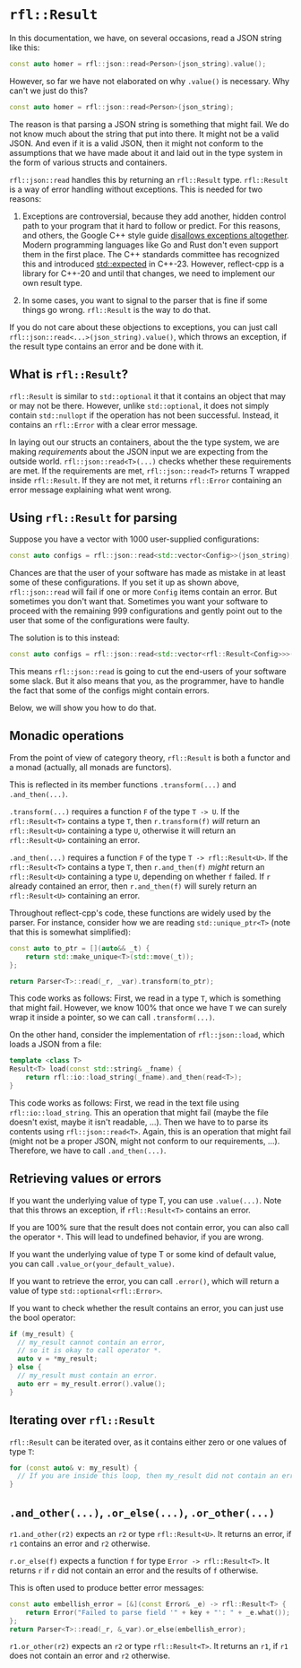 # `rfl::Result`

In this documentation, we have, on several occasions, read a JSON string like this:

```cpp
const auto homer = rfl::json::read<Person>(json_string).value();
```

However, so far we have not elaborated on why `.value()` is necessary. Why can't we just do this?

```cpp
const auto homer = rfl::json::read<Person>(json_string);
```

The reason is that parsing a JSON string is something that might fail. We do not know much about
the string that put into there. It might not be a valid JSON. And even if it is a valid JSON, then it 
might not conform to the assumptions that we have made about it and laid out in the type system
in the form of various structs and containers.

`rfl::json::read` handles this by returning an `rfl::Result` type. `rfl::Result` is a way of error
handling without exceptions. This is needed for two reasons:

1) Exceptions are controversial, because they add another, hidden control
path to your program that it hard to follow or predict. For this reasons, and others, the Google 
C++ style guide [disallows exceptions altogether](https://google.github.io/styleguide/cppguide.html#Exceptions).
Modern programming languages like Go and Rust don't even support them in the first place. The C++
standards committee has recognized this and introduced [std::expected](https://en.cppreference.com/w/cpp/utility/expected)
in C++-23. However, reflect-cpp is a library for C++-20 and until that changes, we need to implement our own result type.

2) In some cases, you want to signal to the parser that is fine if some things go wrong. `rfl::Result` is the way to do that.

If you do not care about these objections to exceptions, you can just call `rfl::json::read<...>(json_string).value()`,
which throws an exception, if the result type contains an error and be done with it.

## What is `rfl::Result`?

`rfl::Result` is similar to `std::optional` it that it contains an object that may or may not be there. However,
unlike `std::optional`, it does not simply contain `std::nullopt` if the operation has not been successful. Instead,
it contains an `rfl::Error` with a clear error message.

In laying out our structs an containers, about the the type system, we are making *requirements* about the
JSON input we are expecting from the outside world. `rfl::json::read<T>(...)` checks whether these requirements are met. 
If the requirements are met, `rfl::json::read<T>` returns T wrapped inside `rfl::Result`. If they are not met, it returns
`rfl::Error` containing an error message explaining what went wrong.

## Using `rfl::Result` for parsing

Suppose you have a vector with 1000 user-supplied configurations:

```cpp
const auto configs = rfl::json::read<std::vector<Config>>(json_string);
```

Chances are that the user of your software has made as mistake in at least some of these configurations. If you set it up as shown above, `rfl::json::read` will fail if one or more `Config` items contain an error. But sometimes you don't want that. Sometimes you want your software to proceed with the remaining 999 configurations and gently point out to the user that some of the configurations were faulty.

The solution is to this instead:

```cpp
const auto configs = rfl::json::read<std::vector<rfl::Result<Config>>>(json_string);
```

This means `rfl::json::read` is going to cut the end-users of your software some slack. But it also means that you, as the programmer, have to handle the fact that some of the configs might contain errors. 

Below, we will show you how to do that.

## Monadic operations

From the point of view of category theory, `rfl::Result` is both a functor and a monad (actually, all monads are functors).

This is reflected in its member functions `.transform(...)` and `.and_then(...)`.

`.transform(...)` requires a function `F` of the type `T -> U`. If the `rfl::Result<T>` contains a type `T`, 
then `r.transform(f)` *will* return an `rfl::Result<U>` containing a type `U`, otherwise it will return an `rfl::Result<U>`
containing an error.

`.and_then(...)` requires a function `F` of the type `T -> rfl::Result<U>`. If the `rfl::Result<T>` contains a type `T`, 
then `r.and_then(f)` *might* return an `rfl::Result<U>` containing a type `U`, depending on whether `f` failed.
If `r` already contained an error, then `r.and_then(f)` will surely return an `rfl::Result<U>` containing an error.

Throughout reflect-cpp's code, these functions are widely used by the parser. For instance, consider how we are reading
`std::unique_ptr<T>` (note that this is somewhat simplified):

```cpp
const auto to_ptr = [](auto&& _t) {
    return std::make_unique<T>(std::move(_t));
};

return Parser<T>::read(_r, _var).transform(to_ptr);
```

This code works as follows: First, we read in a type `T`, which is something that might fail. However, we know 100% that
once we have `T` we can surely wrap it inside a pointer, so we can call `.transform(...)`.

On the other hand, consider the implementation of `rfl::json::load`, which loads a JSON from a file:

```cpp
template <class T>
Result<T> load(const std::string& _fname) {
    return rfl::io::load_string(_fname).and_then(read<T>);
}
```

This code works as follows: First, we read in the text file using `rfl::io::load_string`. This an operation that might fail (maybe
the file doesn't exist, maybe it isn't readable, ...). Then we have to to parse its contents using `rfl::json::read<T>`. Again,
this is an operation that might fail (might not be a proper JSON, might not conform to our requirements, ...). Therefore, we 
have to call `.and_then(...)`.

## Retrieving values or errors

If you want the underlying value of type T, you can use `.value(...)`. Note that this throws an exception, if `rfl::Result<T>` contains
an error.

If you are 100% sure that the result does not contain error, you can also call the operator `*`. This will lead to undefined behavior,
if you are wrong.

If you want the underlying value of type T or some kind of default value, you can call `.value_or(your_default_value)`.

If you want to retrieve the error, you can call `.error()`, which will return a value of type `std::optional<rfl::Error>`.

If you want to check whether the result contains an error, you can just use the bool operator:

```cpp
if (my_result) {
  // my_result cannot contain an error,
  // so it is okay to call operator *.
  auto v = *my_result;
} else {
  // my_result must contain an error.
  auto err = my_result.error().value();
}
```

## Iterating over `rfl::Result`

`rfl::Result` can be iterated over, as it contains either zero or one values of type `T`:

```cpp
for (const auto& v: my_result) {
  // If you are inside this loop, then my_result did not contain an error.
} 
```

## `.and_other(...)`, `.or_else(...)`, `.or_other(...)`

`r1.and_other(r2)` expects an `r2` or type `rfl::Result<U>`. It returns an error, if `r1` contains an error and `r2` otherwise.

`r.or_else(f)` expects a function `f` for type `Error -> rfl::Result<T>`. It returns `r` if `r` did not contain an error and the results of `f` otherwise.

This is often used to produce better error messages:

```cpp
const auto embellish_error = [&](const Error& _e) -> rfl::Result<T> {
    return Error("Failed to parse field '" + key + "': " + _e.what());
};
return Parser<T>::read(_r, &_var).or_else(embellish_error);
```

`r1.or_other(r2)` expects an `r2` or type `rfl::Result<T>`. It returns an `r1`, if `r1` does not contain an error and `r2` otherwise.

